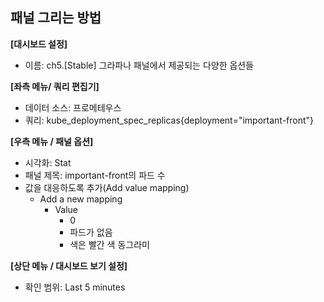 ## 패널 그리는 방법

**[대시보드 설정]**
* 이름: ch5.[Stable] 그라파나 패널에서 제공되는 다양한 옵션들

**[좌측 메뉴/ 쿼리 편집기]** 
* 데이터 소스: 프로메테우스
* 쿼리: kube_deployment_spec_replicas{deployment="important-front"}

**[우측 메뉴 / 패널 옵션]**
* 시각화: Stat
* 패널 제목: important-front의 파드 수 
* 값을 대응하도록 추가(Add value mapping)
  - Add a new mapping 
    - Value
      - 0
      - 파드가 없음 
      - 색은 빨간 색 동그라미 

**[상단 메뉴 / 대시보드 보기 설정]**
* 확인 범위: Last 5 minutes 

